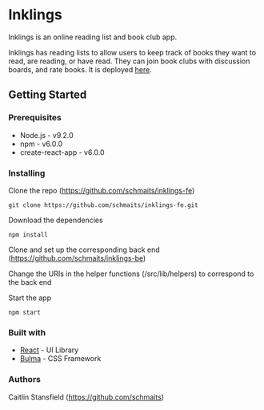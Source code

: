 # Inklings

Inklings is an online reading list and book club app.

Inklings has reading lists to allow users to keep track of books they want to read, are reading, or have read. They can join book clubs with discussion boards, and rate books. It is deployed [here](https://warm-lake-84713.herokuapp.com/).

## Getting Started
### Prerequisites
* Node.js - v9.2.0
* npm - v6.0.0
* create-react-app - v6.0.0

### Installing
Clone the repo (https://github.com/schmaits/inklings-fe)
```
git clone https://github.com/schmaits/inklings-fe.git
```

Download the dependencies
```
npm install
```

Clone and set up the corresponding back end (https://github.com/schmaits/inklings-be)

Change the URIs in the helper functions (/src/lib/helpers) to correspond to the back end

Start the app
```
npm start
```

### Built with 
* [React](https://reactjs.org/) - UI Library
* [Bulma](https://bulma.io/) - CSS Framework

### Authors
Caitlin Stansfield (https://github.com/schmaits)